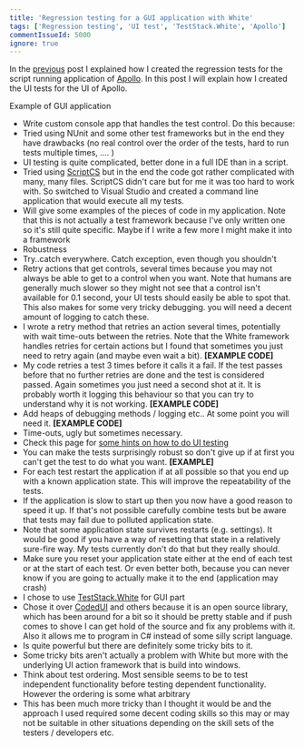 ```yaml
---
title: 'Regression testing for a GUI application with White'
tags: ['Regression testing', 'UI test', 'TestStack.White', 'Apollo']
commentIssueId: 5000
ignore: true
---
```


In the [previous](/posts/2014-12-31_Regression-testing-console-applications.html) post I explained how I created the regression tests for the script running application of [Apollo](). In this post I will explain how I created the UI tests for the UI of Apollo.

Example of GUI application

* Write custom console app that handles the test control. Do this because:
 * Tried using NUnit and some other test frameworks but in the end they have drawbacks (no real control over the order of the tests, hard to run tests multiple times, .... ) 
 * UI testing is quite complicated, better done in a full IDE than in a script.
 * Tried using [ScriptCS]() but in the end the code got rather complicated with many, many files. ScriptCS didn't care but for me it was too hard to work with. So switched to Visual Studio and created a command line application that would execute all my tests.
 * Will give some examples of the pieces of code in my application. Note that this is not actually a test framework because I've only written one so it's still quite specific. Maybe if I write a few more I might make it into a framework
* Robustness
 * Try..catch everywhere. Catch exception, even though you shouldn't 
 * Retry actions that get controls, several times because you may not always be able to get to a control when you want. Note that humans are generally much slower so they might not see that a control isn't available for 0.1 second, your UI tests should easily be able to spot that. This also makes for some very tricky debugging. you will need a decent amount of logging to catch these.
 * I wrote a retry method that retries an action several times, potentially with wait time-outs between the retries. Note that the White framework handles retries for certain actions but I found that sometimes you just need to retry again (and maybe even wait a bit). **[EXAMPLE CODE]**
 * My code retries a test 3 times before it calls it a fail. If the test passes before that no further retries are done and the test is considered passed. Again sometimes you just need a second shot at it. It is probably worth it logging this behaviour so that you can try to understand why it is not working. **[EXAMPLE CODE]**
 * Add heaps of debugging methods / logging etc.. At some point you will need it. **[EXAMPLE CODE]**
 * Time-outs, ugly but sometimes necessary.
 * Check this page for [some hints on how to do UI testing](http://www.mathpirate.net/log/2009/12/23/ui-automation-tricks-and-traps/)
 * You can make the tests surprisingly robust so don't give up if at first you can't get the test to do what you want. **[EXAMPLE]**
* For each test restart the application if at all possible so that you end up with a known application state. This will improve the repeatability of the tests. 
 * If the application is slow to start up then you now have a good reason to speed it up. If that's not possible carefully combine tests but be aware that tests may fail due to polluted application state. 
 * Note that some application state survives restarts (e.g. settings). It would be good if you have a way of resetting that state in a relatively sure-fire way. My tests currently don't do that but they really should.
* Make sure you reset your application state either at the end of each test or at the start of each test. Or even better both, because you can never know if you are going to actually make it to the end (application may crash)
* I chose to use [TestStack.White]() for GUI part
 * Chose it over [CodedUI]() and others because it is an open source library, which has been around for a bit so it should be pretty stable and if push comes to shove I can get hold of the source and fix any problems with it. Also it allows me to program in C# instead of some silly script language.
 * Is quite powerful but there are definitely some tricky bits to it.
 * Some tricky bits aren't actually a problem with White but more with the underlying UI action framework that is build into windows.
* Think about test ordering. Most sensible seems to be to test independent functionality before testing dependent functionality. However the ordering is some what arbitrary
* This has been much more tricky than I thought it would be and the approach I used required some decent coding skills so this may or may not be suitable in other situations depending on the skill sets of the testers / developers etc.